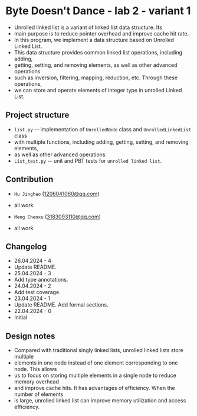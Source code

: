 # Byte Doesn't Dance - lab 2 - variant 1

- Unrolled linked list is a variant of linked list data structure. Its
- main purpose is to reduce pointer overhead and improve cache hit rate.
- In this program, we implement a data structure based on Unrolled Linked List.
- This data structure provides common linked list operations, including adding,
- getting, setting, and removing elements, as well as other advanced operations
- such as inversion, filtering, mapping, reduction, etc. Through these operations,
- we can store and operate elements of integer type in unrolled Linked List.

## Project structure

- `list.py` -- implementation of `UnrolledNode` class and `UnrolledLinkedList` class
- with multiple functions, including adding, getting, setting, and removing elements,
- as well as other advanced operations
- `List_test.py` -- unit and PBT tests for `unrolled linked list`.

## Contribution

- `Hu Jinghao` (1206041060@qq.com)
- all work

- `Meng Chenxu` (3183093110@qq.com)
- all work

## Changelog

- 26.04.2024 - 4
- Update README.
- 25.04.2024 - 3
- Add type annotations.
- 24.04.2024 - 2
- Add test coverage.
- 23.04.2024 - 1
- Update README. Add formal sections.
- 22.04.2024 - 0
- Initial

## Design notes

- Compared with traditional singly linked lists, unrolled linked lists store multiple
- elements in one node instead of one element corresponding to one node. This allows
- us to focus on storing multiple elements in a single node to reduce memory overhead
- and improve cache hits. It has advantages of efficiency. When the number of elements
- is large, unrolled linked list can improve memory utilization and access efficiency.
